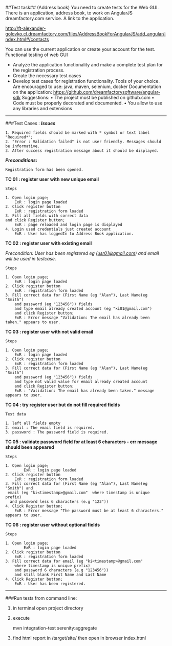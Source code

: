 ##Test task##
(Address book)
You need to create tests for the Web GUI. There is an application, address
book, to work on AngularJS dreamfactory.com service. A link to the application.

http://ft-alexander-golovko.cl.dreamfactory.com/files/AddressBookForAngularJS/add_angular/index.html#/contacts

You can use the current application or create your account for the test.
Functional testing of web GUI
- Analyze the application functionality and make a complete test plan for the
registration process.
- Create the necessary test cases
- Develop test cases for registration functionality.
Tools of your choice.
Are encouraged to use: java, maven, selenium, docker
Documentation on the application:
https://github.com/dreamfactorysoftware/angular-sdk
Suggestions:
• The project must be published on github.com
• Code must be properly decorated and documented.
• You allow to use any libraries and extensions

---

###Test Cases :
_**Issues**_

    1. Required fields should be marked with * symbol or text label "Required*";
    2. "Error : Validation failed" is not user friendly. Messages should be informative.
    3. After success registration message about it should be displayed.

**_Preconditions:_**

    Registration form has been opened.

**TC 01 : register user with new unique email**

    Steps

    1. Open login page;
        ExR : login page loaded
    2. Click register button
        ExR : registration form loaded
    3. Fill all fields with correct data
    and click Register button;
        ExR : page reloaded and login page is displayed
    4. Login used credentials just created account
        ExR : User has loggedIn to Address Book application.

**TC 02 : register user with existing email**

   _Precondition:_
_User has been registered eg (usr01@gmail.com) and email will be used in testcase._

    Steps

    1. Open login page;
        ExR : login page loaded
    2. Click register button
        ExR : registration form loaded
    3. Fill correct data for (First Name (eg "Alan"), Last Name(eg "Smith")
        and password (eg "123456")) fields
        and type email already created account (eg "ki01@gmail.com")
        and click Register button;
        ExR : Error message "Validation: The email has already been taken." appears to user.

**TC 03 : register user with not valid email**

    Steps

    1. Open login page;
        ExR : login page loaded
    2. Click register button
        ExR : registration form loaded
    3. Fill correct data for (First Name (eg "Alan"), Last Name(eg "Smith")
        and password (eg "123456")) fields
        and type not valid value for email already created account
        and click Register button;
        ExR : "Validation: The email has already been taken." message appears to user.

**TC 04 : try register user but do not fill required fields**

    Test data

    1. left all fields empty
    2. email : The email field is required.
    3. password : The password field is required.

**TC 05 : validate password field for at least 6 characters - err message should been appeared**

    Steps

    1. Open login page;
            ExR : login page loaded
    2. Click register button
        ExR : registration form loaded
    3. Fill correct data for (First Name (eg "Alan"), Last Name(eg "Smith") and
     email (eg "ki<timestamp>@gmail.com"  where timestamp is unique prefix)
      and password less 6 characters (e.g "123"))
    4. Click Register button;
        ExR : Error message "The password must be at least 6 characters." appears to user.

**TC 06 : register user without optional fields**

    Steps

    1. Open login page;
            ExR : login page loaded
    2. Click register button
        ExR : registration form loaded
    3. Fill correct data for email (eg "ki<timestamp>@gmail.com"
        where timestamp is unique prefix)
        and password 6 characters (e.g "123456"))
        and still blank First Name and Last Name
    4. Click Register button;
        ExR : User has been registered.

---

###Run tests from command line:

1) in terminal open project directory

2) execute

    mvn integration-test serenity:aggregate

3) find html report in /target/site/ then open in browser index.html